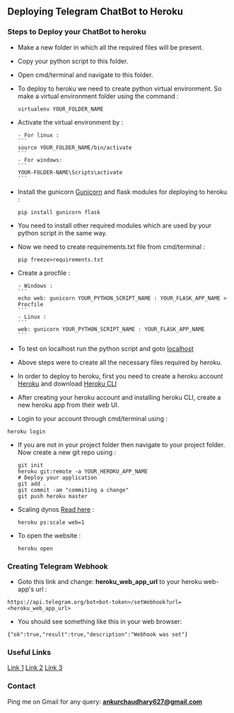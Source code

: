 ## Deploying Telegram ChatBot to Heroku

### Steps to Deploy your ChatBot to heroku

- Make a new folder in which all the required files will be present.

- Copy your python script to this folder.

- Open cmd/terminal and navigate to this folder.

- To deploy to heroku we need to create python virtual environment. So make a virtual environment folder using the command :

  ```
  virtualenv YOUR_FOLDER_NAME
  ```
  
- Activate the virtual environment by :

      - For linux :
      ```
      source YOUR_FOLDER_NAME/bin/activate
      ```
      - For windows:
      ```
      YOUR-FOLDER-NAME\Scripts\activate
      ```
  
- Install the gunicorn [Gunicorn](https://en.wikipedia.org/wiki/Gunicorn) and flask modules for deploying to heroku  :

  ```
  pip install gunicorn flask
  ```
  
- You need to install other required modules which are used by your python script in the same way.

- Now we need to create requirements.txt file from cmd/terminal :

  ```
  pip freeze>requirements.txt
  ```
  
- Create a procfile :
  
      - Windows :
      ```
      echo web: gunicorn YOUR_PYTHON_SCRIPT_NAME : YOUR_FLASK_APP_NAME > Procfile
      ```
      - Linux :
      ```
      web: gunicorn YOUR_PYTHON_SCRIPT_NAME : YOUR_FLASK_APP_NAME
      ```
  
- To test on localhost run the python script and goto [localhost](https://127.0.0.1:5000)

- Above steps were to create all the necessary files required by heroku.

- In order to deploy to heroku, first you need to create a heroku account [Heroku](https://www.heroku.com/) and download [Heroku CLI](https://devcenter.heroku.com/articles/heroku-cli)

- After creating your heroku account and installing heroku CLI, create a new heroku app from their web UI.

-  Login to your account through cmd/terminal using :

  ```
  heroku login
  ```
- If you are not in your project folder then navigate to your project folder. Now create a new git repo using :

  ```
  git init  
  heroku git:remote -a YOUR_HEROKU_APP_NAME
  # Deploy your application  
  git add .  
  git commit -am "commiting a change"  
  git push heroku master
  ```
  
- Scaling dynos [Read here](https://stackoverflow.com/questions/30318369/can-someone-explain-heroku-psscale-web-1) :

  ```
  heroku ps:scale web=1
  ```
  
- To open the website :

  ```
  heroku open
  ```
  
### Creating Telegram Webhook

  - Goto this link and change: **heroku_web_app_url** to your heroku web-app's url :
  
  ```
  https://api.telegram.org/bot<bot-token>/setWebhook?url=<heroku_web_app_url>
  ```
  
  - You should see something like this in your web browser:
  
  ```
  {"ok":true,"result":true,"description":"Webhook was set"}
  ```
  
### Useful Links

  [Link 1](https://progblog.io/How-to-deploy-a-Flask-App-to-Heroku/)
  [Link 2](https://devcenter.heroku.com/articles/getting-started-with-python#deploy-the-app)
  [Link 3](https://stackoverflow.com/questions/38851564/heroku-gunicorn-procfile)
  
### Contact
  
  Ping me on Gmail for any query: **ankurchaudhary627@gmail.com**
